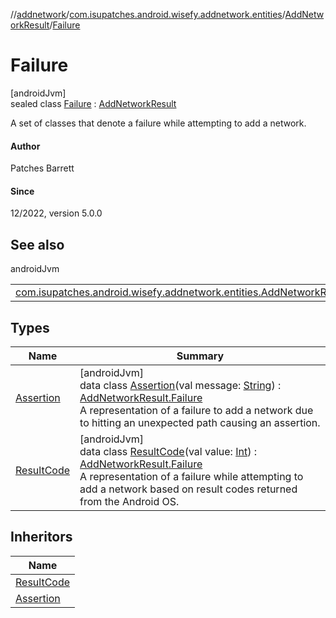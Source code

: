 //[addnetwork](../../../../index.md)/[com.isupatches.android.wisefy.addnetwork.entities](../../index.md)/[AddNetworkResult](../index.md)/[Failure](index.md)

# Failure

[androidJvm]\
sealed class [Failure](index.md) : [AddNetworkResult](../index.md)

A set of classes that denote a failure while attempting to add a network.

#### Author

Patches Barrett

#### Since

12/2022, version 5.0.0

## See also

androidJvm

| | |
|---|---|
| [com.isupatches.android.wisefy.addnetwork.entities.AddNetworkResult](../index.md) |  |

## Types

| Name | Summary |
|---|---|
| [Assertion](-assertion/index.md) | [androidJvm]<br>data class [Assertion](-assertion/index.md)(val message: [String](https://kotlinlang.org/api/latest/jvm/stdlib/kotlin/-string/index.html)) : [AddNetworkResult.Failure](index.md)<br>A representation of a failure to add a network due to hitting an unexpected path causing an assertion. |
| [ResultCode](-result-code/index.md) | [androidJvm]<br>data class [ResultCode](-result-code/index.md)(val value: [Int](https://kotlinlang.org/api/latest/jvm/stdlib/kotlin/-int/index.html)) : [AddNetworkResult.Failure](index.md)<br>A representation of a failure while attempting to add a network based on result codes returned from the Android OS. |

## Inheritors

| Name |
|---|
| [ResultCode](-result-code/index.md) |
| [Assertion](-assertion/index.md) |
